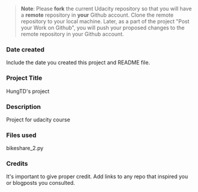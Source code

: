 >**Note**: Please **fork** the current Udacity repository so that you will have a **remote** repository in **your** Github account. Clone the remote repository to your local machine. Later, as a part of the project "Post your Work on Github", you will push your proposed changes to the remote repository in your Github account.

### Date created
Include the date you created this project and README file.

### Project Title
HungTD's project

### Description
Project for udacity course

### Files used
bikeshare_2.py

### Credits
It's important to give proper credit. Add links to any repo that inspired you or blogposts you consulted.

